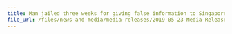 ```yaml
---
title: Man jailed three weeks for giving false information to Singapore Customs
file_url: /files/news-and-media/media-releases/2019-05-23-Media-Release.pdf
---
```

